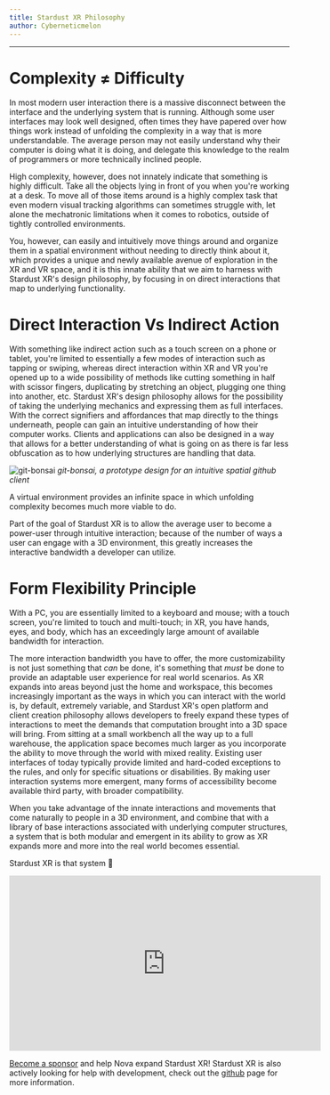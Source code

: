 ```yaml
---
title: Stardust XR Philosophy
author: Cyberneticmelon
---
```

-----
# Complexity ≠ Difficulty

In most modern user interaction there is a massive disconnect between the interface and the underlying system that is running.
Although some user interfaces may look well designed, often times they have papered over how things work instead of unfolding the complexity
in a way that is more understandable.
The average person may not easily understand why their computer is doing what it is doing, and delegate this knowledge to the realm of programmers
or more technically inclined people.

High complexity, however, does not innately indicate that something is highly difficult. Take all the objects lying in front of you when
you're working at a desk. To move all of those items around is a highly complex task that even modern visual tracking algorithms can
sometimes struggle with, let alone the mechatronic limitations when it comes to robotics, outside of tightly controlled environments.

You, however, can easily and intuitively move things around and organize them in a spatial environment without needing to directly
think about it, which provides a unique and newly available avenue of exploration in the XR and VR space, and it is this innate ability 
that we aim to harness with Stardust XR's design philosophy, by focusing in on direct interactions that map to underlying functionality. 

# Direct Interaction Vs Indirect Action

With something like indirect action such as a touch screen on a phone or tablet, you're limited to essentially a few modes of interaction such as tapping or swiping, whereas direct interaction within XR and VR you're opened up to a wide possibility of methods like cutting something in half with scissor fingers, duplicating by stretching an object, plugging one thing into another, etc. Stardust XR's design philosophy allows for the possibility of taking the underlying mechanics and expressing them as full interfaces. With the correct signifiers and affordances that map directly to the things underneath, people can gain an intuitive understanding of how their computer works. Clients and applications can also be designed in a way that allows for a better understanding of what is going on as there is far less obfuscation as to how underlying structures are handling that data.

![git-bonsai](/img/docs/gitbonsai)
*git-bonsai, a prototype design for an intuitive spatial github client*

A virtual environment provides an infinite space in which unfolding complexity becomes much more viable to do.

Part of the goal of Stardust XR is to allow the average user to become a power-user through intuitive interaction; because of the number of ways a user can engage with a 3D environment, this greatly increases the interactive bandwidth a developer
can utilize.

# Form Flexibility Principle

With a PC, you are essentially limited to a keyboard and mouse; with a touch screen, you're limited to touch and multi-touch; in XR, 
you have hands, eyes, and body, which has an exceedingly large amount of available bandwidth for interaction.

The more interaction bandwidth you have to offer, the more customizability is not just something that *can* be done, it's something that
*must* be done to provide an adaptable user experience for real world scenarios. As XR expands into areas beyond just the home and workspace,
this becomes increasingly important as the ways in which you can interact with the world is, by default, extremely variable, and Stardust XR's open platform and client creation philosophy allows developers to freely expand these types of interactions to meet the demands that computation brought into a 3D space will bring. From sitting at a small workbench all the way up to a full warehouse, the application space becomes much larger as you incorporate the ability to move through the world with mixed reality. Existing user interfaces of today typically provide limited and hard-coded exceptions to the rules, and only for specific situations or disabilities. By making user interaction systems more emergent, many forms of accessibility become available third party, with broader compatibility.

When you take advantage of the innate interactions and movements that come naturally to people in a 3D environment, and combine that with a library of base interactions associated with underlying computer structures, a system that is both modular and emergent in its ability to grow as XR expands more and more into the real world becomes essential.

Stardust XR is that system 🍉  

<div style={{textAlign: 'center'}}>
<iframe
  width="560"
  height="315"
  src="https://www.youtube.com/embed/v2WblwbaLaA"
  frameBorder={0}
  allow="autoplay; encrypted-media"
  allowFullScreen
  style={{maxWidth: '100%', aspectRatio: '16/9'}}
></iframe>
</div>  

[Become a sponsor](https://github.com/sponsors/technobaboo) and help Nova expand Stardust XR! Stardust XR is also actively looking for help with development, check out the [github](https://github.com/StardustXR) page for more information.
